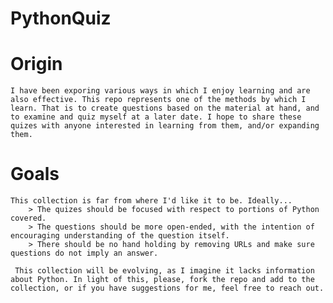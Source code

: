 # PythonQuiz

# Origin
    I have been exporing various ways in which I enjoy learning and are also effective. This repo represents one of the methods by which I learn. That is to create questions based on the material at hand, and to examine and quiz myself at a later date. I hope to share these quizes with anyone interested in learning from them, and/or expanding them.

# Goals
    This collection is far from where I'd like it to be. Ideally...
        > The quizes should be focused with respect to portions of Python covered.
        > The questions should be more open-ended, with the intention of encouraging understanding of the question itself.
        > There should be no hand holding by removing URLs and make sure questions do not imply an answer.

     This collection will be evolving, as I imagine it lacks information about Python. In light of this, please, fork the repo and add to the collection, or if you have suggestions for me, feel free to reach out.
